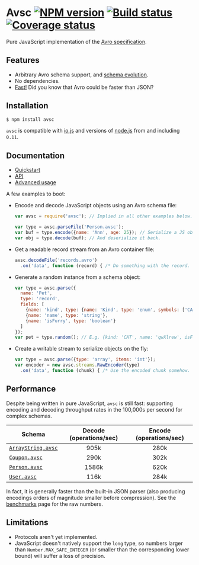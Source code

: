 # Avsc [![NPM version](https://img.shields.io/npm/v/avsc.svg)](https://www.npmjs.com/package/avsc) [![Build status](https://travis-ci.org/mtth/avsc.svg?branch=master)](https://travis-ci.org/mtth/avsc) [![Coverage status](https://coveralls.io/repos/mtth/avsc/badge.svg?branch=master&service=github)](https://coveralls.io/github/mtth/avsc?branch=master)

Pure JavaScript implementation of the [Avro specification](https://avro.apache.org/docs/current/spec.html).


## Features

+ Arbitrary Avro schema support, and [schema evolution][schema-evolution].
+ No dependencies.
+ [Fast!](#performance) Did you know that Avro could be faster than JSON?


## Installation

```bash
$ npm install avsc
```

`avsc` is compatible with [io.js][] and versions of [node.js][] from and
including `0.11`.


## Documentation

+ [Quickstart](https://github.com/mtth/avsc/blob/master/doc/quickstart.md)
+ [API](https://github.com/mtth/avsc/blob/master/doc/api.md)
+ [Advanced usage](https://github.com/mtth/avsc/blob/master/doc/advanced.md)

A few examples to boot:

+ Encode and decode JavaScript objects using an Avro schema file:

  ```javascript
  var avsc = require('avsc'); // Implied in all other examples below.

  var type = avsc.parseFile('Person.avsc');
  var buf = type.encode({name: 'Ann', age: 25}); // Serialize a JS object.
  var obj = type.decode(buf); // And deserialize it back.
  ```

+ Get a readable record stream from an Avro container file:

  ```javascript
  avsc.decodeFile('records.avro')
    .on('data', function (record) { /* Do something with the record. */ });
  ```

+ Generate a random instance from a schema object:

  ```javascript
  var type = avsc.parse({
    name: 'Pet',
    type: 'record',
    fields: [
      {name: 'kind', type: {name: 'Kind', type: 'enum', symbols: ['CAT', 'DOG']}},
      {name: 'name', type: 'string'},
      {name: 'isFurry', type: 'boolean'}
    ]
  });
  var pet = type.random(); // E.g. {kind: 'CAT', name: 'qwXlrew', isFurry: true}
  ```

+ Create a writable stream to serialize objects on the fly:

  ```javascript
  var type = avsc.parse({type: 'array', items: 'int'});
  var encoder = new avsc.streams.RawEncoder(type)
    .on('data', function (chunk) { /* Use the encoded chunk somehow. */ });
  ```


## Performance

Despite being written in pure JavaScript, `avsc` is still fast: supporting
encoding and decoding throughput rates in the 100,000s per second for complex
schemas.

Schema | Decode (operations/sec) | Encode (operations/sec)
---|:-:|:-:
[`ArrayString.avsc`](https://github.com/mtth/avsc/blob/master/benchmarks/schemas/ArrayString.avsc)  | 905k | 280k
[`Coupon.avsc`](https://github.com/mtth/avsc/blob/master/benchmarks/schemas/Coupon.avsc) | 290k | 302k
[`Person.avsc`](https://github.com/mtth/avsc/blob/master/benchmarks/schemas/Person.avsc) | 1586k | 620k
[`User.avsc`](https://github.com/mtth/avsc/blob/master/benchmarks/schemas/User.avsc) | 116k | 284k

In fact, it is generally faster than the built-in JSON parser (also producing
encodings orders of magnitude smaller before compression). See the
[benchmarks][] page for the raw numbers.


## Limitations

+ Protocols aren't yet implemented.
+ JavaScript doesn't natively support the `long` type, so numbers larger than
  `Number.MAX_SAFE_INTEGER` (or smaller than the corresponding lower bound)
  will suffer a loss of precision.


[io.js]: https://iojs.org/en/
[node.js]: https://nodejs.org/en/
[benchmarks]: https://github.com/mtth/avsc/blob/master/doc/benchmarks.md
[schema-evolution]: https://github.com/mtth/avsc/blob/master/doc/advanced.md#reader-schema
